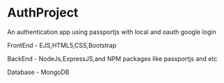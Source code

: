 # AuthProject

An authentication app using passportjs with local and oauth google login

FrontEnd - EJS,HTML5,CSS,Bootstrap

BackEnd - NodeJs,ExpressJS,and NPM packages like passportjs and etc

Database - MongoDB
